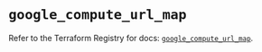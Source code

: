# `google_compute_url_map`

Refer to the Terraform Registry for docs: [`google_compute_url_map`](https://registry.terraform.io/providers/hashicorp/google/6.21.0/docs/resources/compute_url_map).
